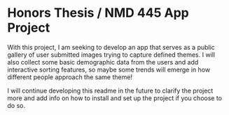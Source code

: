 # Honors Thesis / NMD 445 App Project

With this project, I am seeking to develop an app that serves as a public gallery of user submitted images trying to capture defined themes. I will also collect some basic demographic data from the users and add interactive sorting features, so maybe some trends will emerge in how different people approach the same theme!

I will continue developing this readme in the future to clarify the project more and add info on how to install and set up the project if you choose to do so.
